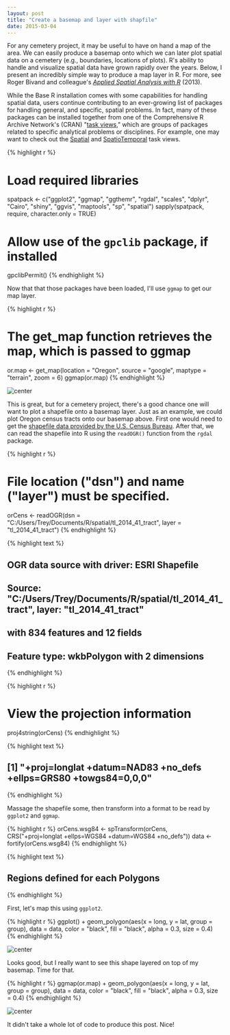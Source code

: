 ```yaml
---
layout: post
title: "Create a basemap and layer with shapfile"
date: 2015-03-04
---
```


For any cemetery project, it may be useful to have on hand a map of the area. We can easily produce a basemap onto which we can later plot spatial data on a cemetery (e.g., boundaries, locations of plots). R's ability to handle and visualize spatial data have grown rapidly over the years. Below, I present an incredibly simple way to produce a map layer in R. For more, see Roger Bivand and colleague's [_Applied Spatial Analysis with R_](http://www.springer.com/us/book/9781461476177) (2013). 

While the Base R installation comes with some capabilities for handling spatial data, users continue contributing to an ever-growing list of packages for handling general, and specific, spatial problems. In fact, many of these packages can be installed together from one of the Comprehensive R Archive Network's (CRAN) "[task views](http://cran.r-project.org/web/views/)," which are groups of packages related to specific analytical problems or disciplines. For example, one may want to check out the [Spatial](http://cran.r-project.org/web/views/Spatial.html) and [SpatioTemporal](http://cran.r-project.org/web/views/SpatioTemporal.html) task views.


{% highlight r %}
# Load required libraries
spatpack <- c("ggplot2", "ggmap", "ggthemr", "rgdal", "scales", "dplyr", "Cairo", "shiny", "ggvis", "maptools", "sp", "spatial")
sapply(spatpack, require, character.only = TRUE)

# Allow use of the `gpclib` package, if installed
gpclibPermit()
{% endhighlight %}

Now that that those packages have been loaded, I'll use `ggmap` to get our map layer.


{% highlight r %}
# The get_map function retrieves the map, which is passed to ggmap
or.map <- get_map(location = "Oregon", source = "google", maptype = "terrain", zoom = 6)
ggmap(or.map)
{% endhighlight %}

![center](http://bateyt.github.io/cemetery/figs/2015-03-04-create-basemap/unnamed-chunk-2-1.png) 

This is great, but for a cemetery project, there's a good chance one will want to plot a shapefile onto a basemap layer. Just as an example, we could plot Oregon census tracts onto our basemap above. First one would need to get the [shapefile data provided by the U.S. Census Bureau](https://www.census.gov/geo/maps-data/data/tiger-line.html). After that, we can read the shapefile into R using the `readOGR()` function from the `rgdal` package.


{% highlight r %}
# File location ("dsn") and name ("layer") must be specified.
orCens <- readOGR(dsn = "C:/Users/Trey/Documents/R/spatial/tl_2014_41_tract", layer = "tl_2014_41_tract")
{% endhighlight %}



{% highlight text %}
## OGR data source with driver: ESRI Shapefile 
## Source: "C:/Users/Trey/Documents/R/spatial/tl_2014_41_tract", layer: "tl_2014_41_tract"
## with 834 features and 12 fields
## Feature type: wkbPolygon with 2 dimensions
{% endhighlight %}



{% highlight r %}
# View the projection information
proj4string(orCens)
{% endhighlight %}



{% highlight text %}
## [1] "+proj=longlat +datum=NAD83 +no_defs +ellps=GRS80 +towgs84=0,0,0"
{% endhighlight %}

Massage the shapefile some, then transform into a format to be read by `ggplot2` and `ggmap`.


{% highlight r %}
orCens.wsg84 <- spTransform(orCens, CRS("+proj=longlat +ellps=WGS84 +datum=WGS84 +no_defs"))
data <- fortify(orCens.wsg84)
{% endhighlight %}



{% highlight text %}
## Regions defined for each Polygons
{% endhighlight %}

First, let's map this using `ggplot2`.


{% highlight r %}
ggplot() + geom_polygon(aes(x = long, y = lat, group = group), data = data, color = "black", fill = "black", alpha = 0.3, size = 0.4)
{% endhighlight %}

![center](http://bateyt.github.io/cemetery/figs/2015-03-04-create-basemap/unnamed-chunk-5-1.png) 

Looks good, but I really want to see this shape layered on top of my basemap. Time for that.


{% highlight r %}
ggmap(or.map) + geom_polygon(aes(x = long, y = lat, group = group), data = data, color = "black", fill = "black", alpha = 0.3, size = 0.4)
{% endhighlight %}

![center](http://bateyt.github.io/cemetery/figs/2015-03-04-create-basemap/unnamed-chunk-6-1.png) 

It didn't take a whole lot of code to produce this post.  Nice!
